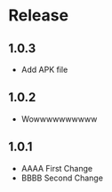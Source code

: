 # Release

## 1.0.3
- Add APK file

## 1.0.2
- Wowwwwwwwwww

## 1.0.1
- AAAA First Change
- BBBB Second Change
